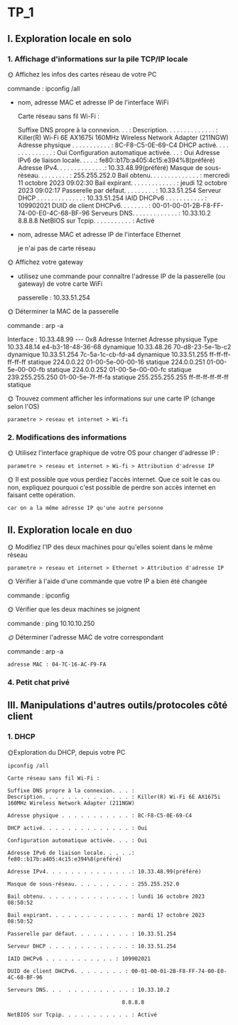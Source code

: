 # TP_1

## I. Exploration locale en solo

### 1. Affichage d'informations sur la pile TCP/IP locale

🌞 Affichez les infos des cartes réseau de votre PC 

commande : ipconfig /all

- nom, adresse MAC et adresse IP de l'interface WiFi

   Carte réseau sans fil Wi-Fi :

   Suffixe DNS propre à la connexion. . . :
   Description. . . . . . . . . . . . . . : Killer(R) Wi-Fi 6E AX1675i 160MHz Wireless Network Adapter (211NGW)
   Adresse physique . . . . . . . . . . . : 8C-F8-C5-0E-69-C4
   DHCP activé. . . . . . . . . . . . . . : Oui
   Configuration automatique activée. . . : Oui
   Adresse IPv6 de liaison locale. . . . .: fe80::b17b:a405:4c15:e394%8(préféré)
   Adresse IPv4. . . . . . . . . . . . . .: 10.33.48.99(préféré)
   Masque de sous-réseau. . . . . . . . . : 255.255.252.0
   Bail obtenu. . . . . . . . . . . . . . : mercredi 11 octobre 2023 09:02:30
   Bail expirant. . . . . . . . . . . . . : jeudi 12 octobre 2023 09:02:17
   Passerelle par défaut. . . . . . . . . : 10.33.51.254
   Serveur DHCP . . . . . . . . . . . . . : 10.33.51.254
   IAID DHCPv6 . . . . . . . . . . . : 109902021
   DUID de client DHCPv6. . . . . . . . : 00-01-00-01-2B-F8-FF-74-00-E0-4C-68-BF-96
   Serveurs DNS. . .  . . . . . . . . . . : 10.33.10.2
                                       8.8.8.8
   NetBIOS sur Tcpip. . . . . . . . . . . : Activé

- nom, adresse MAC et adresse IP de l'interface Ethernet

    je n'ai pas de carte réseau

🌞 Affichez votre gateway

- utilisez une commande pour connaître l'adresse IP de la passerelle (ou gateway) de votre carte WiFi

    passerelle : 10.33.51.254

🌞 Déterminer la MAC de la passerelle

commande : arp -a

Interface : 10.33.48.99 --- 0x8
  Adresse Internet      Adresse physique      Type
  10.33.48.14           e4-b3-18-48-36-68     dynamique
  10.33.48.26           70-d8-23-5e-1b-c2     dynamique
  10.33.51.254          7c-5a-1c-cb-fd-a4     dynamique
  10.33.51.255          ff-ff-ff-ff-ff-ff     statique
  224.0.0.22            01-00-5e-00-00-16     statique
  224.0.0.251           01-00-5e-00-00-fb     statique
  224.0.0.252           01-00-5e-00-00-fc     statique
  239.255.255.250       01-00-5e-7f-ff-fa     statique
  255.255.255.255       ff-ff-ff-ff-ff-ff     statique

🌞 Trouvez comment afficher les informations sur une carte IP (change selon l'OS)

```parametre > reseau et internet > Wi-fi```

### 2. Modifications des informations

🌞 Utilisez l'interface graphique de votre OS pour changer d'adresse IP :

```parametre > reseau et internet > Wi-fi > Attribution d'adresse IP```

🌞 Il est possible que vous perdiez l'accès internet. Que ce soit le cas ou non, expliquez pourquoi c'est possible de perdre son accès internet en faisant cette opération.

    car on a la même adresse IP qu'une autre personne

## II. Exploration locale en duo

🌞 Modifiez l'IP des deux machines pour qu'elles soient dans le même réseau

```parametre > reseau et internet > Ethernet > Attribution d'adresse IP```

🌞 Vérifier à l'aide d'une commande que votre IP a bien été changée

commande : ipconfig

🌞 Vérifier que les deux machines se joignent

commande : ping 10.10.10.250

*🌞* Déterminer l'adresse MAC de votre correspondant

commande : arp -a

    adresse MAC : 04-7C-16-AC-F9-FA

### 4. Petit chat privé



## III. Manipulations d'autres outils/protocoles côté client

### 1. DHCP

🌞Exploration du DHCP, depuis votre PC

 ```ipconfig /all```

    Carte réseau sans fil Wi-Fi :

    Suffixe DNS propre à la connexion. . . :
    Description. . . . . . . . . . . . . . : Killer(R) Wi-Fi 6E AX1675i 160MHz Wireless Network Adapter (211NGW)

    Adresse physique . . . . . . . . . . . : 8C-F8-C5-0E-69-C4
    
    DHCP activé. . . . . . . . . . . . . . : Oui

    Configuration automatique activée. . . : Oui

    Adresse IPv6 de liaison locale. . . . .: fe80::b17b:a405:4c15:e394%8(préféré)

    Adresse IPv4. . . . . . . . . . . . . .: 10.33.48.99(préféré)

    Masque de sous-réseau. . . . . . . . . : 255.255.252.0

    Bail obtenu. . . . . . . . . . . . . . : lundi 16 octobre 2023 08:50:52

    Bail expirant. . . . . . . . . . . . . : mardi 17 octobre 2023 08:50:52

    Passerelle par défaut. . . . . . . . . : 10.33.51.254

    Serveur DHCP . . . . . . . . . . . . . : 10.33.51.254

    IAID DHCPv6 . . . . . . . . . . . : 109902021

    DUID de client DHCPv6. . . . . . . . : 00-01-00-01-2B-F8-FF-74-00-E0-4C-68-BF-96

    Serveurs DNS. . .  . . . . . . . . . . : 10.33.10.2

                                        8.8.8.8

    NetBIOS sur Tcpip. . . . . . . . . . . : Activé


